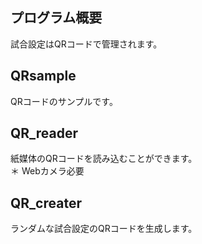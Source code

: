 ## プログラム概要
試合設定はQRコードで管理されます。　　

## QRsample
QRコードのサンプルです。

## QR_reader
紙媒体のQRコードを読み込むことができます。  
＊ Webカメラ必要

## QR_creater
ランダムな試合設定のQRコードを生成します。